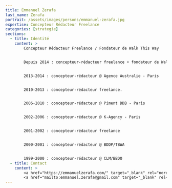```yaml
---
title: Emmanuel Zerafa
last_name: Zerafa
portrait: /assets/images/persons/emmanuel-zerafa.jpg
expertise: Concepteur Rédacteur Freelance
categories: [strategie]
sections:
  - title: Identité
    content: >
        Concepteur Rédacteur Freelance / Fondateur de Walk This Way


        Depuis 2014 : concepteur-rédacteur freelance + fondateur de Walk This Way, atelier créatif indépendant.


        2013-2014 : concepteur-rédacteur @ Agence Australie - Paris


        2010-2013 : concepteur-rédacteur freelance.


        2006-2010 : concepteur-rédacteur @ Piment DDB - Paris


        2002-2006 : concepteur-rédacteur @ K-Agency - Paris


        2001-2002 : concepteur-rédacteur freelance


        2000-2001 : concepteur-rédacteur @ BDDP/TBWA


        1999-2000 : concepteur-rédacteur @ CLM/BBDO
  - title: Contact
    content: >
        <a href="https://emmanuelzerafa.com/" target="_blank" rel="noreferrer">Site</a> –
        <a href="mailto:emmanuel.zerafa@gmail.com" target="_blank" rel="noreferrer">Mail</a>
---
```

